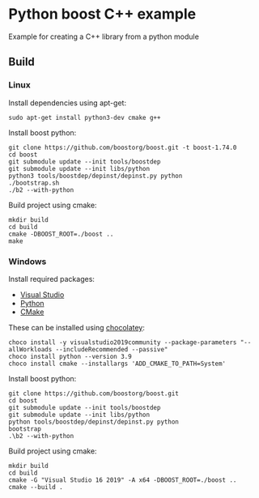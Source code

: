 # Python boost C++ example
Example for creating a C++ library from a python module

## Build

### Linux
Install dependencies using apt-get:
```
sudo apt-get install python3-dev cmake g++
```

Install boost python:
```
git clone https://github.com/boostorg/boost.git -t boost-1.74.0
cd boost
git submodule update --init tools/boostdep
git submodule update --init libs/python
python3 tools/boostdep/depinst/depinst.py python
./bootstrap.sh
./b2 --with-python
```

Build project using cmake:
```
mkdir build
cd build
cmake -DBOOST_ROOT=./boost ..
make
```

### Windows
Install required packages:
- [Visual Studio](https://visualstudio.microsoft.com/downloads/)
- [Python](https://www.python.org/downloads/)
- [CMake](https://cmake.org/download/)

These can be installed using [chocolatey](https://chocolatey.org/install#individual):
```
choco install -y visualstudio2019community --package-parameters "--allWorkloads --includeRecommended --passive"
choco install python --version 3.9
choco install cmake --installargs 'ADD_CMAKE_TO_PATH=System'
```

Install boost python:
```
git clone https://github.com/boostorg/boost.git
cd boost
git submodule update --init tools/boostdep
git submodule update --init libs/python
python tools/boostdep/depinst/depinst.py python
bootstrap
.\b2 --with-python
```

Build project using cmake:
```
mkdir build
cd build
cmake -G "Visual Studio 16 2019" -A x64 -DBOOST_ROOT=./boost ..
cmake --build .
```